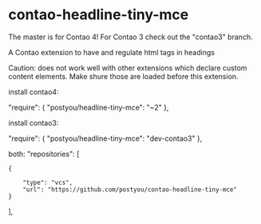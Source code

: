 contao-headline-tiny-mce
============

The master is for Contao 4! For Contao 3 check out the "contao3" branch.

A Contao extension to have and regulate html tags in headings

Caution: does not work well with other extensions which declare custom content elements. Make shure those are loaded before this extension.

install contao4:

"require": {
    "postyou/headline-tiny-mce": "~2"
},


install contao3:

"require": {
    "postyou/headline-tiny-mce": "dev-contao3"
},

both:
"repositories": [

    {

        "type": "vcs",
        "url": "https://github.com/postyou/contao-headline-tiny-mce"
    }

],

